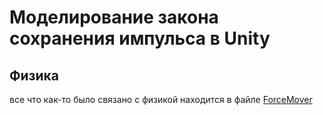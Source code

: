 # Моделирование закона сохранения импульса в Unity

## Физика
все что как-то было связано с физикой находится в файле [ForceMover](https://pages.github.com/)
